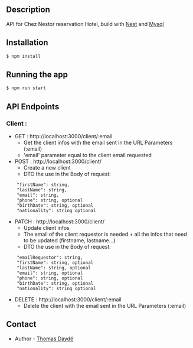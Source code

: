 

## Description

API for Chez Nestor reservation Hotel, build with [Nest](https://nestjs.com/) and [Mysql](https://www.mysql.com/fr/)


## Installation

```bash
$ npm install
```

## Running the app

```bash
$ npm run start
```

## API Endpoints

### Client :
- GET : http://localhost:3000/client/:email 
  - Get the client infos with the email sent in the URL Parameters (:email)
  - 'email' parameter equal to the client email requested
- POST : http://localhost:3000/client/
  - Create a new client
  - DTO the use in the Body of request:
```
    "firstName": string,
    "lastName": string,
    "email": string,
    "phone": string, optional
    "birthDate": string, optional
    "nationality": string optional
```
- PATCH : http://localhost:3000/client/
  - Update client infos
  - The email of the client requestor is needed + all the infos that need to be updated (firstname, lastname...)
  - DTO the use in the Body of request:
```
    "emailRequestor": string,
    "firstName": string, optional
    "lastName": string, optional
    "email": string, optional
    "phone": string, optional
    "birthDate": string, optional
    "nationality": string optional
```
- DELETE : http://localhost:3000/client/:email
  - Delete the client with the email sent in the URL Parameters (:email)

## Contact

- Author - [Thomas Daydé](https://github.com/Totolosa)
